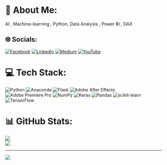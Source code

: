 # 💫 About Me:
AI , Machine-learning , Python, Data Analysis , Power BI , DAX 


## 🌐 Socials:
[![Facebook](https://img.shields.io/badge/Facebook-%231877F2.svg?logo=Facebook&logoColor=white)](https://facebook.com/samarth_4_real) [![LinkedIn](https://img.shields.io/badge/LinkedIn-%230077B5.svg?logo=linkedin&logoColor=white)](https://linkedin.com/in/samarthborade) [![Medium](https://img.shields.io/badge/Medium-12100E?logo=medium&logoColor=white)](https://medium.com/@samarthborade007) [![YouTube](https://img.shields.io/badge/YouTube-%23FF0000.svg?logo=YouTube&logoColor=white)](https://youtube.com/@samarthborade7721) 

# 💻 Tech Stack:
![Python](https://img.shields.io/badge/python-3670A0?style=for-the-badge&logo=python&logoColor=ffdd54) ![Anaconda](https://img.shields.io/badge/Anaconda-%2344A833.svg?style=for-the-badge&logo=anaconda&logoColor=white) ![Flask](https://img.shields.io/badge/flask-%23000.svg?style=for-the-badge&logo=flask&logoColor=white) ![Adobe After Effects](https://img.shields.io/badge/Adobe%20After%20Effects-9999FF.svg?style=for-the-badge&logo=Adobe%20After%20Effects&logoColor=white) ![Adobe Premiere Pro](https://img.shields.io/badge/Adobe%20Premiere%20Pro-9999FF.svg?style=for-the-badge&logo=Adobe%20Premiere%20Pro&logoColor=white) ![NumPy](https://img.shields.io/badge/numpy-%23013243.svg?style=for-the-badge&logo=numpy&logoColor=white) ![Keras](https://img.shields.io/badge/Keras-%23D00000.svg?style=for-the-badge&logo=Keras&logoColor=white) ![Pandas](https://img.shields.io/badge/pandas-%23150458.svg?style=for-the-badge&logo=pandas&logoColor=white) ![scikit-learn](https://img.shields.io/badge/scikit--learn-%23F7931E.svg?style=for-the-badge&logo=scikit-learn&logoColor=white) ![TensorFlow](https://img.shields.io/badge/TensorFlow-%23FF6F00.svg?style=for-the-badge&logo=TensorFlow&logoColor=white)
# 📊 GitHub Stats:
![](https://github-readme-streak-stats.herokuapp.com/?user=samarthborade007&theme=dark&hide_border=false)<br/>
![](https://github-readme-stats.vercel.app/api/top-langs/?username=samarthborade007&theme=dark&hide_border=false&include_all_commits=false&count_private=false&layout=compact)

---
[![](https://visitcount.itsvg.in/api?id=samarthborade007&icon=0&color=0)](https://visitcount.itsvg.in)

<!-- Proudly created with GPRM ( https://gprm.itsvg.in ) -->
